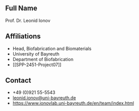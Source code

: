 ## Full Name
Prof. Dr. Leonid Ionov

## Affiliations
- Head, Biofabrication and Biomaterials
- University of Bayreuth
- Department of Biofabrication
- [[SPP-2451-Project07]]
## Contact
- +49 (0)921 55-5543
- leonid.ionov@uni-bayreuth.de
- https://www.ionovlab.uni-bayreuth.de/en/team/index.html
